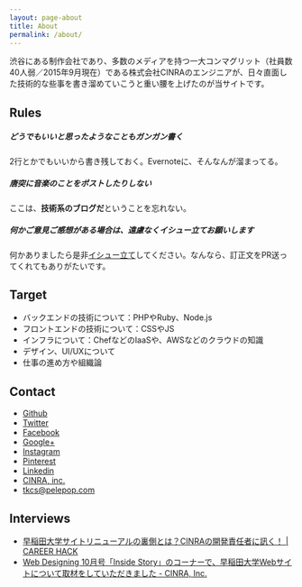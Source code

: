 ```yaml
---
layout: page-about
title: About
permalink: /about/
---
```


渋谷にある制作会社であり、多数のメディアを持つ一大コンマグリット（社員数40人弱／2015年9月現在）である株式会社CINRAのエンジニアが、日々直面した技術的な些事を書き溜めていこうと重い腰を上げたのが当サイトです。

## Rules

##### どうでもいいと思ったようなこともガンガン書く

2行とかでもいいから書き残しておく。Evernoteに、そんなんが溜まってる。

##### 唐突に音楽のことをポストしたりしない

ここは、**技術系のブログだ**ということを忘れない。

##### 何かご意見ご感想がある場合は、遠慮なくイシュー立てお願いします

何かありましたら是非[イシュー立て](https://github.com/mcatm/mcatm.github.io/issues)してください。なんなら、訂正文をPR送ってくれてもありがたいです。

## Target

- バックエンドの技術について：PHPやRuby、Node.js
- フロントエンドの技術について：CSSやJS
- インフラについて：ChefなどのIaaSや、AWSなどのクラウドの知識
- デザイン、UI/UXについて
- 仕事の進め方や組織論

## Contact

- [Github](https://github.com/mcatm)
- [Twitter](https://twitter.com/mcatm)
- [Facebook](https://www.facebook.com/mcatm.pelepop)
- [Google+](https://plus.google.com/+SatoshiHamada/posts)
- [Instagram](https://instagram.com/mcatm/)
- [Pinterest](https://www.pinterest.com/mcatm77/)
- [Linkedin](http://www.linkedin.com/pub/hamada-satoshi/33/4bb/17b)
- [CINRA, inc.](https://www.cinra.co.jp/member/6)
- [tkcs@pelepop.com](mailto:tkcs@pelepop.com)

## Interviews

- [早稲田大学サイトリニューアルの裏側とは？CINRAの開発責任者に訊く！ | CAREER HACK](http://careerhack.en-japan.com/report/detail/433)
- [Web Designing 10月号「Inside Story」のコーナーで、早稲田大学Webサイトについて取材をしていただきました - CINRA, Inc.](https://www.cinra.co.jp/blog/webdesigning201501/)
